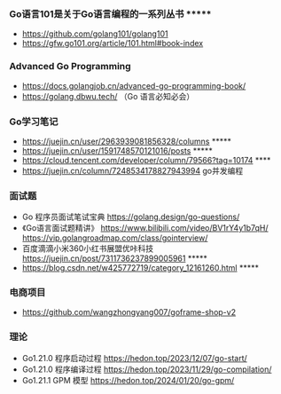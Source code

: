 ### Go语言101是关于Go语言编程的一系列丛书 *****
- https://github.com/golang101/golang101
- https://gfw.go101.org/article/101.html#book-index

### Advanced Go Programming
- https://docs.golangjob.cn/advanced-go-programming-book/
- https://golang.dbwu.tech/ （Go 语言必知必会）

### Go学习笔记
- https://juejin.cn/user/2963939081856328/columns  *****
- https://juejin.cn/user/1591748570121016/posts *****
- https://cloud.tencent.com/developer/column/79566?tag=10174  ****
- https://juejin.cn/column/7248534178827943994 go并发编程

### 面试题
- Go 程序员面试笔试宝典 https://golang.design/go-questions/
- 《Go语言面试题精讲》 https://www.bilibili.com/video/BV1rY4y1b7qH/ https://vip.golangroadmap.com/class/gointerview/
- 百度滴滴小米360小红书展盟优咔科技 https://juejin.cn/post/7311736237899005961 *****
- https://blog.csdn.net/w425772719/category_12161260.html *****

### 电商项目
- https://github.com/wangzhongyang007/goframe-shop-v2
### 理论
- Go1.21.0 程序启动过程 https://hedon.top/2023/12/07/go-start/
- Go1.21.0 程序编译过程 https://hedon.top/2023/11/29/go-compilation/
- Go1.21.1 GPM 模型 https://hedon.top/2024/01/20/go-gpm/